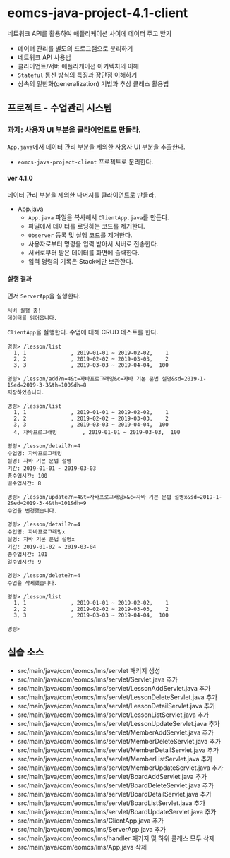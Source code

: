 # eomcs-java-project-4.1-client

네트워크 API를 활용하여 애플리케이션 사이에 데이터 주고 받기

- 데이터 관리를 별도의 프로그램으로 분리하기
- 네트워크 API 사용법
- 클라이언트/서버 애플리케이션 아키텍처의 이해
- `Stateful` 통신 방식의 특징과 장단점 이해하기
- 상속의 일반화(generalization) 기법과 추상 클래스 활용법

## 프로젝트 - 수업관리 시스템  

### 과제: 사용자 UI 부분을 클라이언트로 만들라.

`App.java`에서 데이터 관리 부분을 제외한 사용자 UI 부분을 추출한다.

- `eomcs-java-project-client` 프로젝트로 분리한다.

#### ver 4.1.0

데이터 관리 부분을 제외한 나머지를 클라이언트로 만들라.

- App.java
    - `App.java` 파일을 복사해서 `ClientApp.java`를 만든다.
    - 파일에서 데이터를 로딩하는 코드를 제거한다.
    - `Observer` 등록 및 실행 코드를 제거한다.
    - 사용자로부터 명령을 입력 받아서 서버로 전송한다.
    - 서버로부터 받은 데이터를 화면에 출력한다.
    - 입력 명령의 기록은 Stack에만 보관한다.

#### 실행 결과

먼저 `ServerApp`을 실행한다.
```
서버 실행 중!
데이터를 읽어옵니다.
```

`ClientApp`을 실행한다. 수업에 대해 CRUD 테스트를 한다.
```
명령> /lesson/list
  1, 1              , 2019-01-01 ~ 2019-02-02,    1
  2, 2              , 2019-02-02 ~ 2019-03-03,    2
  3, 3              , 2019-03-03 ~ 2019-04-04,  100

명령> /lesson/add?n=4&t=자바프로그래밍&c=자바 기본 문법 설명&sd=2019-1-1&ed=2019-3-3&th=100&dh=8
저장하였습니다.

명령> /lesson/list
  1, 1              , 2019-01-01 ~ 2019-02-02,    1
  2, 2              , 2019-02-02 ~ 2019-03-03,    2
  3, 3              , 2019-03-03 ~ 2019-04-04,  100
  4, 자바프로그래밍        , 2019-01-01 ~ 2019-03-03,  100

명령> /lesson/detail?n=4
수업명: 자바프로그래밍
설명: 자바 기본 문법 설명
기간: 2019-01-01 ~ 2019-03-03
총수업시간: 100
일수업시간: 8

명령> /lesson/update?n=4&t=자바프로그래밍x&c=자바 기본 문법 설명x&sd=2019-1-2&ed=2019-3-4&th=101&dh=9
수업을 변경했습니다.

명령> /lesson/detail?n=4
수업명: 자바프로그래밍x
설명: 자바 기본 문법 설명x
기간: 2019-01-02 ~ 2019-03-04
총수업시간: 101
일수업시간: 9

명령> /lesson/delete?n=4
수업을 삭제했습니다.

명령> /lesson/list
  1, 1              , 2019-01-01 ~ 2019-02-02,    1
  2, 2              , 2019-02-02 ~ 2019-03-03,    2
  3, 3              , 2019-03-03 ~ 2019-04-04,  100

명령> 
```


## 실습 소스

- src/main/java/com/eomcs/lms/servlet 패키지 생성
- src/main/java/com/eomcs/lms/servlet/Servlet.java 추가
- src/main/java/com/eomcs/lms/servlet/LessonAddServlet.java 추가
- src/main/java/com/eomcs/lms/servlet/LessonDeleteServlet.java 추가
- src/main/java/com/eomcs/lms/servlet/LessonDetailServlet.java 추가
- src/main/java/com/eomcs/lms/servlet/LessonListServlet.java 추가
- src/main/java/com/eomcs/lms/servlet/LessonUpdateServlet.java 추가
- src/main/java/com/eomcs/lms/servlet/MemberAddServlet.java 추가
- src/main/java/com/eomcs/lms/servlet/MemberDeleteServlet.java 추가
- src/main/java/com/eomcs/lms/servlet/MemberDetailServlet.java 추가
- src/main/java/com/eomcs/lms/servlet/MemberListServlet.java 추가
- src/main/java/com/eomcs/lms/servlet/MemberUpdateServlet.java 추가
- src/main/java/com/eomcs/lms/servlet/BoardAddServlet.java 추가
- src/main/java/com/eomcs/lms/servlet/BoardDeleteServlet.java 추가
- src/main/java/com/eomcs/lms/servlet/BoardDetailServlet.java 추가
- src/main/java/com/eomcs/lms/servlet/BoardListServlet.java 추가
- src/main/java/com/eomcs/lms/servlet/BoardUpdateServlet.java 추가
- src/main/java/com/eomcs/lms/ClientApp.java 추가
- src/main/java/com/eomcs/lms/ServerApp.java 추가
- src/main/java/com/eomcs/lms/handler 패키지 및 하위 클래스 모두 삭제
- src/main/java/com/eomcs/lms/App.java 삭제
